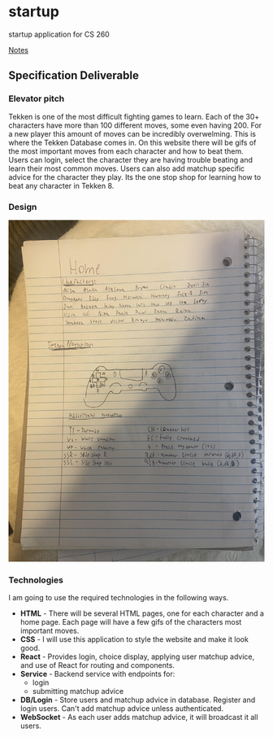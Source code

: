 # startup
startup application for CS 260

[Notes](notes.md)

## Specification Deliverable

### Elevator pitch

Tekken is one of the most difficult fighting games to learn. Each of the 30+ characters have more than 100 different moves, some even having 200. For a new player this amount of moves can be incredibly overwelming. This is where the Tekken Database comes in. On this website there will be gifs of the most important moves from each character and how to beat them. Users can login, select the character they are having trouble beating and learn their most common moves. Users can also add matchup specific advice for the character they play. Its the one stop shop for learning how to beat any character in Tekken 8.

### Design

![Design](mock.jpg)

### Technologies

I am going to use the required technologies in the following ways.

- **HTML** - There will be several HTML pages, one for each character and a home page. Each page will have a few gifs of the characters most important moves.
- **CSS** - I will use this application to style the website and make it look good.
- **React** - Provides login, choice display, applying user matchup advice, and use of React for routing and components.
- **Service** - Backend service with endpoints for:
  - login
  - submitting matchup advice
- **DB/Login** - Store users and matchup advice in database. Register and login users. Can't add matchup advice unless authenticated.
- **WebSocket** - As each user adds matchup advice, it will broadcast it all users.

